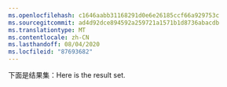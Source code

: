 ```yaml
---
ms.openlocfilehash: c1646aabb31168291d0e6e26185ccf66a929753c
ms.sourcegitcommit: ad4d92dce894592a259721a1571b1d8736abacdb
ms.translationtype: MT
ms.contentlocale: zh-CN
ms.lasthandoff: 08/04/2020
ms.locfileid: "87693682"
---
```

 <span data-ttu-id="9f3b5-101">下面是结果集：</span><span class="sxs-lookup"><span data-stu-id="9f3b5-101">Here is the result set.</span></span> 